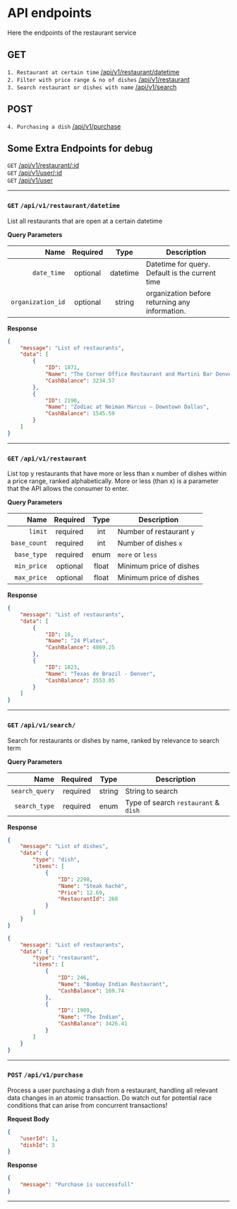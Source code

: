 # API endpoints

Here the endpoints of the restaurant service

## GET
`1. Restaurant at certain time` [/api/v1/restaurant/datetime](#) <br/>
`2. Filter with price range & no of dishes` [/api/v1/restaurant](#) <br/>
`3. Search restaurant or dishes with name` [/api/v1/search](#) <br/>

## POST
`4. Purchasing a dish` [/api/v1/purchase](#) <br/>

## Some Extra Endpoints for debug
`GET` [/api/v1/restaurant/:id](#) <br/>
`GET` [/api/v1/user/:id](#) <br/>
`GET` [/api/v1/user](#) <br/>

___

### `GET` `/api/v1/restaurant/datetime`
List all restaurants that are open at a certain datetime 

**Query Parameters**

|          Name | Required |  Type   | Description                                                                      |
| -------------:|:--------:|:-------:| -------------------------------------------------------------------------------- |
| `date_time` | optional | datetime  |  Datetime for query. Default is the current time  |
| `organization_id` | optional | string  |  organization before returning any information.    |


**Response**

```json
{
	"message": "List of restaurants",
	"data": [
		{
			"ID": 1871,
			"Name": "The Corner Office Restaurant and Martini Bar Denver",
			"CashBalance": 3234.57
		},
		{
			"ID": 2190,
			"Name": "Zodiac at Neiman Marcus – Downtown Dallas",
			"CashBalance": 1545.59
		}
	]
}
```
___

### `GET` `/api/v1/restaurant`
List top y restaurants that have more or less than x number of dishes within a price range, ranked alphabetically. More or less (than x) is a parameter that the API allows the consumer to enter.

**Query Parameters**

|          Name | Required |  Type   | Description                                                                      |
| -------------:|:--------:|:-------:| -------------------------------------------------------------------------------- |
| `limit`       | required | int    |  Number of restaurant `y`  |
| `base_count`  | required | int    |  Number of dishes `x`  |
| `base_type`   | required | enum   |  `more` or `less`  |
| `min_price`   | optional | float  |  Minimum price of dishes  |
| `max_price`   | optional | float  |  Minimum price of dishes  |


**Response**

```json
{
	"message": "List of restaurants",
	"data": [
		{
			"ID": 16,
			"Name": "24 Plates",
			"CashBalance": 4869.25
		},
		{
			"ID": 1823,
			"Name": "Texas de Brazil - Denver",
			"CashBalance": 3553.05
		}
	]
}
```
___

### `GET` `/api/v1/search/`
Search for restaurants or dishes by name, ranked by relevance to search term

**Query Parameters**

|          Name | Required |  Type   | Description                                                                      |
| -------------:|:--------:|:-------:| -------------------------------------------------------------------------------- |
| `search_query`| required | string |  String to search  |
| `search_type`  | required | enum |  Type of search `restaurant` & `dish`  |


**Response**

```json
{
	"message": "List of dishes",
	"data": {
		"type": "dish",
		"items": [
			{
				"ID": 2298,
				"Name": "Steak haché",
				"Price": 12.69,
				"RestaurantId": 268
			}
		]
	}
}
```

```json
{
	"message": "List of restaurants",
	"data": {
		"type": "restaurant",
		"items": [
			{
				"ID": 246,
				"Name": "Bombay Indian Restaurant",
				"CashBalance": 169.74
			},
			{
				"ID": 1909,
				"Name": "The Indian",
				"CashBalance": 3426.41
			}
		]
	}
}
```
___

### `POST` `/api/v1/purchase`
Process a user purchasing a dish from a restaurant, handling all relevant data changes in an atomic transaction. Do watch out for potential race conditions that can arise from concurrent transactions!

**Request Body**

```json
{
	"userId": 1,
	"dishId": 3
}
```

**Response**

```json
{
	"message": "Purchase is successfull"
}
```
___

